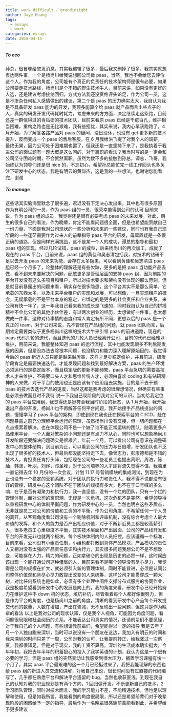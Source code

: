 ```yaml
---
title: work difficult - grandinsight
author: Jaye Huang
tags:
  - essays
  - work
categories: essays
date: 2018-04-15
---
```


##### To ceo

孙总，很冒昧给您发消息，其实我编辑了很多，最后我又删掉了很多，我其实就想表达两件事，一个是杨尚川给我说想回公司做 paas，当然，我也不会给您去评价这个人，作为我的角度，公司能有个真正的负责任的技术架构师是很有必要，如果公司要走技术路线，杨尚川是个不错的野生技术牛人，目前来讲，如果没有更好的人选，还是建议考虑接纳回归，方式方法我还没资格评头论足，作为公司一员，这是不掺杂任何私人感情做出的建议，第二个是 paas 的压力确实太大，我自认为我是不具备研发 paas 能力的开发，我顶多能算个给 paas 就产品而言出些点子的人，真实的研发开发代码耗时耗力，考虑未来的方方面，决定继续走这条路，目前还差一群信得过的肯钻研的技术团队，目前来看原 paas 已经是千疮百孔，维护相当困难，重构之路也是无比艰难，我有些担忧，其实来说，我内心早该跑路了，4 月开始，为了解答各路产品对 paas 的疑问，没日没休，也没有 get 更多新的技术提升，反而变成一个 paas 的售后客服，在 6 月我给洪飞提了对我个人的调薪，最终无果，因为公司处于困难期也罢了，但我还是一直坚持下来了，是我执着于我进公司的面试题有一题大概是这么问的，对于离职的看法？我当时写的是一定会和公司坚守困难时期，不会贸然离职。虽然为数不多的接触到孙总，谭总，飞哥，我始终认为领导们还是很 nice 的，不忘初心，希望孙总能忙完一线工作回头也多关注下研发中心的状态，我是有明云的黄仰杰，这是我的一些想法，也谢谢您能看完，谢谢

##### To manage

这些话其实脑海里默念了很多遍，迟迟没有下定决心发出来，其中也有很多原因
作为有明公司的一员，作为 paas 组的一员，很荣幸能得到公司的认可
目前来说，作为 paas 组的成员，我觉得还是很有必要考虑 paas 的未来发展，对此，萌生的很多自己的看法，作为晚辈，肯定不能看问题很全面，但是也希望能贡献自己一份力量，下面是我对公司现状的一些分析和未来的一些建议，同时也有我自己现阶段的一些迷茫需要作为过来人的前辈指导
paas 平台的研发，毋庸置疑是一条很正确的道路，但是同样充满挑战，这不是某一个人的成功，谭总的指导和最初 paas 组的实现，经过几轮试错，paas 的成型，后来杨尚川的再次加工，成就了现在的 paas 平台，目前来说，paas 组的黄佳和吴志清包括我，对技术的钻研不足以去开发 paas 的未来功能，会存在太多隐患，可以看到黄佳和吴志清进 paas 组已经一个月多了，论整体的理解还是有些欠缺，更多的是把 paas 当功能产品去做，看不到未来要解决的问题，纪敏更多是管理层面的支持 paas 组，因为前期的平台开发没有这么多项目和租户，所以对技术要求和架构没有体现的那么苛刻，但是就目前暴露出的问题来看，确实存在很多隐患，这个平台其实不是那么简单，它承载的东西太多，以及未来平台租户的实现和发展，可以想像，一旦实现租户的概念，无疑承载的不是平台本身的稳定，它绑定的是更多的社会责任和企业关系，来公司有快一年了，这一年我自己看来我的成长是飞速的，同时我自认为自己的拼搏精神不会比公司的其他小伙伴差，有过两次创业的经历，太想做好一件事，也太想做成一件事，这种对待事情的态度和常人肯定有所不同，更想以后的 paas 是一个真正的 team，对于公司来说，先不管现在产品组的问题，就 paas 团队而言，后期肯定需要类似于更多杨尚川这样的技术大牛来引领 paas 的前进道路，现在的 paas 代码几轮的迭代，而且迭代的几轮人员已经离开公司，目前的代码已经难以维护，目前来说，我能整体知道 paas 的运行流程，其中也能发现很多不利后期发展的因素，但是没办法去除根本问题，也没精力和能力深入理解原始目的，我觉得今后的 paas 新近人员只能是越来越厉害，这样才足矣稳定维护，并且前进，研发阶段肯定是需要快速迭代，才能发现问题和找到最好解决方案，paas 的生产环境必须运行的是稳定版本，而且稳定版的更新不能频繁，paas 平台急切的需要高技术人才来维护，不需要口头人才和思维传统人才，必须由喜欢 coding 和有钻研精神的人来做，对于平台的使用也还是应该有个应用组去实施，目的是不去干预 paas 的技术去迭代产品的速度，当然这都是我考虑的很理想情况，但确实有些事是必须去做而且时不我待
说一下我自己现阶段的我对公司的认识，当初给我定位的 paas 平台应用组，我觉得还是挺符合我当时阶段的状态，从 1 月开始，我开始退出产品的开发，杨尚川也不再解答任何平台问题，我开始接手产品线提出的问题，慢慢学习了 paas 平台的架构，即使到现在我也还在摸索平台的 CI/CD，赶在问题暴露之前充分理解平台运行的原理，虽然杨尚川没有交接，但一切问题都在一点点摸索着解决，也在体现公司不是一个缺了谁不能正常运转的团队，随着更多产品使用平台，一个人面对繁杂的小问题还是有点力不从心，同时也可以想象杨尚川开发阶段还要解决问题确实是很艰苦，年前一个月，可以看出公司有意识在调整研发中心的整体结构，到目前为止，可以看到公司的压力与日倍增，研发团队也不乏出现了很多好的技术人，但最后都没能坚持走下去，像曾志力，彭康德都是不错的技术人，肯担责任肯打头阵，包括现在公司的一些老员工也提出离职，周浩，陈灿，韩潇，叶朋，刘烨，邓圣峰，对于公司培养的人才即将流失觉得不值，我脑里一直记得去年 10 月份的一次会议，计划 11.17 号营销模块的集成测试，到现在为止也没有一个稳定的营销系统，对于团队的执行力和责任人，我不得不说都没有很好的管控，研发中心这个团队不在于团队的规模有多大，也不在于口号喊的多么响，在于是否有凝聚力和执行力，我一直坚信，没有一个烂的团队，只有一个烂的管理体制，面对公司的离职潮，无疑是一次危机，这次危机不是突然，希望领导得以重视研发中心的体制平衡问题，作为研发中心的一员，当然也明白这些矛盾点，无非就是员工对公司的价值和工资的不平衡，作为公司角度，不希望任何一个人员的离开，从客观角度看公司没有一个剔除机制和评审机制，没有综合考虑个人最大价值的发挥，和个人的能力是否产出相应价值，对于不断新近员工都是较高薪引入，很多老员工心里极度不平衡，其实技术层面和产出层面，公司的产品线开发和平台的开发无非也就两个板块，每个板块体制内的人员把控，应该遵循一个标准，目前来看，公司没有小组责任制，小组也都打散到具体产品模块，产品模块的责任人又相对没有太强的产品责任意识和执行力，其实很多问题我想公司不是不想改变，可能存在人力，精力的问题，正如拿破仑的出现是历史的必然一样，这时候应该出现一个能打通公司这种僵局的人，目前来看不是哪个领导没有尽心尽力，我觉得是公司的规模在扩大，就必须引入新的管理体制，同时不能冒进，必须是认同公司整体价值观和肯尽心尽力敢提出改变的人来统筹，这样公司才能贯穿成一颗大树，对比任何系统也是如此，必须有多个处理中间件支撑分布式服务的协同作业，我是极度希望看到研发中心的发展是向上的，我的角度来看，研发中心已经开始努力在维护这种不 down 机的状态，填坑补坑，尽管看着每个人都好像很努力，但是作为平台的角度，也是杨尚川之前的角度，清晰的看到研发中心产品每个开发提交代码的数量，人数在增加，产出在骤减，无不反映出一些问题，但这只是作为晚辈的看法
以上是我对公司的现状认知，仅是我个人视角，可能因为角度问题，看问题很局限和社会阅历的关系，不能表达公司真实的情况，还请前辈们不要见怪，对于我自己的个人问题，有些想请教前辈们，希望能得以一定的指导
我是去年 7 月一个人独自跑来深圳，当时可以说没有一个朋友在这边，我加入有明云的时间和我来深圳的时间只差了一周，公司对我的认可，让我提前转正，给我涨过一次薪资，我都很知足，但是对于现实，我的工资不算高，深圳的生活成本确实挺大，今年年初，我把去年半年的积蓄狠心的投入了我学英语的计划，我认为这是一个很有必要的学习，但是 paas 组的突然变动让我感受到很大压力，搁置学习课程有快一个月了，其实 paas 平台最艰难的这一个月已经挺过来了，我把我能理解的东西也给 paas 组的新进人员交流和讲解，对我自己来说，很长时间没有过直接的代码编写了，几乎都在熟悉平台和解决平台遗留的 bug，当然也收获匪浅，到现在我自己的认知对我的职业规划是有两个方向，1 回归做开发，不断更新自己的技术，2 学习团队管理，同时对技术而言，我的学习能力不差，不能精通技术，但也足以理解和使用，但是如我所言，我能看到的角度很局限，所以还是希望前辈们对于晚辈现阶段的困惑给予一定的指导，最后作为一名晚辈很感谢前辈能看到此，并希望给予更多建议
